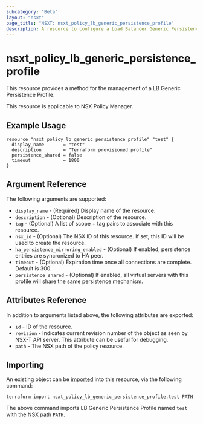 ```yaml
---
subcategory: "Beta"
layout: "nsxt"
page_title: "NSXT: nsxt_policy_lb_generic_persistence_profile"
description: A resource to configure a Load Balancer Generic Persistence Profile.
---
```


# nsxt_policy_lb_generic_persistence_profile

This resource provides a method for the management of a LB Generic Persistence Profile.

This resource is applicable to NSX Policy Manager.

## Example Usage

```hcl
resource "nsxt_policy_lb_generic_persistence_profile" "test" {
  display_name       = "test"
  description        = "Terraform provisioned profile"
  persistence_shared = false
  timeout            = 1800
}
```

## Argument Reference

The following arguments are supported:

* `display_name` - (Required) Display name of the resource.
* `description` - (Optional) Description of the resource.
* `tag` - (Optional) A list of scope + tag pairs to associate with this resource.
* `nsx_id` - (Optional) The NSX ID of this resource. If set, this ID will be used to create the resource.
* `ha_persistence_mirroring_enabled` - (Optional) If enabled, persistence entries are syncronized to HA peer.
* `timeout` - (Optional) Expiration time once all connections are complete. Default is 300.
* `persistence_shared` - (Optional) If enabled, all virtual servers with this profile will share the same persistence mechanism.


## Attributes Reference

In addition to arguments listed above, the following attributes are exported:

* `id` - ID of the resource.
* `revision` - Indicates current revision number of the object as seen by NSX-T API server. This attribute can be useful for debugging.
* `path` - The NSX path of the policy resource.

## Importing

An existing object can be [imported][docs-import] into this resource, via the following command:

[docs-import]: https://www.terraform.io/cli/import

```
terraform import nsxt_policy_lb_generic_persistence_profile.test PATH
```

The above command imports LB Generic Persistence Profile named `test` with the NSX path `PATH`.
